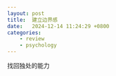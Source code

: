 ```yaml
---
layout: post
title:  建立边界感
date:   2024-12-14 11:24:29 +0800
categories: 
    - review
    - psychology
---
```


找回独处的能力